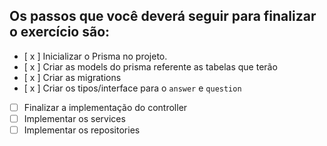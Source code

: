 ## Os passos que você deverá seguir para finalizar o exercício são:

- [ x ] Inicializar o Prisma no projeto.
- [ x ] Criar as models do prisma referente as tabelas que terão
- [ x ] Criar as migrations
- [ x ] Criar os tipos/interface para o `answer` e `question`
- [ ] Finalizar a implementação do controller
- [ ] Implementar os services
- [ ] Implementar os repositories
